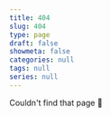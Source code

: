```yaml
---
title: 404
slug: 404
type: page
draft: false
showmeta: false
categories: null
tags: null
series: null
---
```

Couldn't find that page 🤷